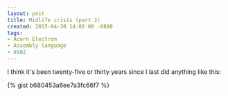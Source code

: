 ```yaml
---
layout: post
title: Midlife crisis (part 2)
created: 2015-04-30 14:02:00 -0800
tags:
- Acorn Electron
- Assembly language
- 6502
---
```

I think it's been twenty-five or thirty years since I last did anything like this:

{% gist b680453a6ee7a3fc66f7 %}

